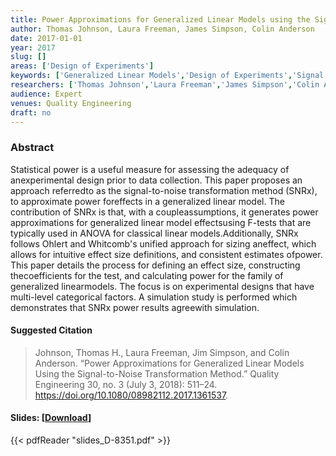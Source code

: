 ```yaml
---
title: Power Approximations for Generalized Linear Models using the Signal-to-Noise Transformation Method
author: Thomas Johnson, Laura Freeman, James Simpson, Colin Anderson
date: 2017-01-01
year: 2017
slug: []
areas: ['Design of Experiments']
keywords: ['Generalized Linear Models','Design of Experiments','Signal to Noise Ratio','Test Adequacy']
researchers: ['Thomas Johnson','Laura Freeman','James Simpson','Colin Anderson']
audience: Expert
venues: Quality Engineering
draft: no
---
```




### Abstract
Statistical power is a useful measure for assessing the adequacy of anexperimental design prior to data collection. This paper proposes an approach referredto as the signal-to-noise transformation method (SNRx), to approximate power foreffects in a generalized linear model. The contribution of SNRx is that, with a coupleassumptions, it generates power approximations for generalized linear model effectsusing F-tests that are typically used in ANOVA for classical linear models.Additionally, SNRx follows Ohlert and Whitcomb's unified approach for sizing aneffect, which allows for intuitive effect size definitions, and consistent estimates ofpower. This paper details the process for defining an effect size, constructing thecoefficients for the test, and calculating power for the family of generalized linearmodels. The focus is on experimental designs that have multi-level categorical factors. A simulation study is performed which demonstrates that SNRx power results agreewith simulation.

#### Suggested Citation
> Johnson, Thomas H., Laura Freeman, Jim Simpson, and Colin Anderson. “Power Approximations for Generalized Linear Models Using the Signal-to-Noise Transformation Method.” Quality Engineering 30, no. 3 (July 3, 2018): 511–24. https://doi.org/10.1080/08982112.2017.1361537.

#### Slides: [[Download](slides_D-8351.pdf)]
{{< pdfReader "slides_D-8351.pdf" >}}




